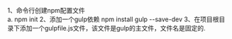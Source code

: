 1、命令行创建npm配置文件  
 	a. npm  init
2、添加一个gulp依赖
	npm install gulp --save-dev
3、在项目根目录下添加一个gulpfile.js文件，该文件是gulp的主文件，文件名是固定的.